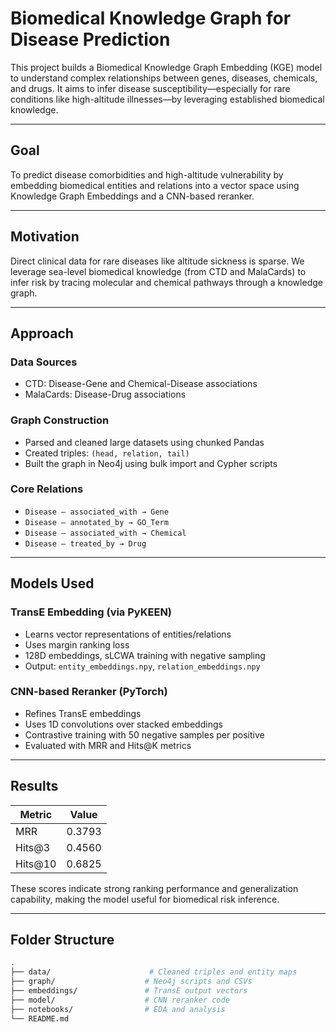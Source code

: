 # Biomedical Knowledge Graph for Disease Prediction

This project builds a Biomedical Knowledge Graph Embedding (KGE) model to understand complex relationships between genes, diseases, chemicals, and drugs. It aims to infer disease susceptibility—especially for rare conditions like high-altitude illnesses—by leveraging established biomedical knowledge.

---

## Goal

To predict disease comorbidities and high-altitude vulnerability by embedding biomedical entities and relations into a vector space using Knowledge Graph Embeddings and a CNN-based reranker.

---

## Motivation

Direct clinical data for rare diseases like altitude sickness is sparse. We leverage sea-level biomedical knowledge (from CTD and MalaCards) to infer risk by tracing molecular and chemical pathways through a knowledge graph.

---

## Approach

### Data Sources
- CTD: Disease-Gene and Chemical-Disease associations  
- MalaCards: Disease-Drug associations  

### Graph Construction
- Parsed and cleaned large datasets using chunked Pandas
- Created triples: `(head, relation, tail)`  
- Built the graph in Neo4j using bulk import and Cypher scripts

### Core Relations
- `Disease — associated_with → Gene`
- `Disease — annotated_by → GO_Term`
- `Disease — associated_with → Chemical`
- `Disease — treated_by → Drug`

---

## Models Used

### TransE Embedding (via PyKEEN)
- Learns vector representations of entities/relations  
- Uses margin ranking loss  
- 128D embeddings, sLCWA training with negative sampling  
- Output: `entity_embeddings.npy`, `relation_embeddings.npy`

### CNN-based Reranker (PyTorch)
- Refines TransE embeddings  
- Uses 1D convolutions over stacked embeddings  
- Contrastive training with 50 negative samples per positive  
- Evaluated with MRR and Hits@K metrics  

---

## Results

| Metric    | Value   |
|-----------|---------|
| MRR       | 0.3793  |
| Hits@3    | 0.4560  |
| Hits@10   | 0.6825  |

These scores indicate strong ranking performance and generalization capability, making the model useful for biomedical risk inference.

---

## Folder Structure

```bash
.
├── data/                      # Cleaned triples and entity maps
├── graph/                    # Neo4j scripts and CSVs
├── embeddings/               # TransE output vectors
├── model/                    # CNN reranker code
├── notebooks/                # EDA and analysis
└── README.md
